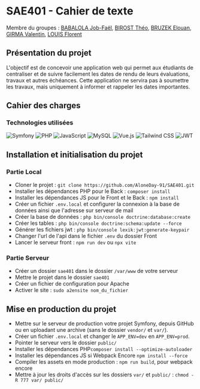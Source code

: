 # SAE401 - Cahier de texte
Membre du groupes : [BABALOLA Job-Faël](https://github.com/Kkeryyann), [BIROST Théo](https://github.com/TheoBirost), [BRUZEK Elouan](https://github.com/AloneDay-91), [GIRMA Valentin](https://github.com/Valgrm), [LOUIS Florent](https://github.com/Lewis3306)

## Présentation du projet

L'objectif est de concevoir une application web qui permet aux étudiants de centraliser et de suivre facilement les dates de rendu de leurs évaluations, travaux et autres échéances. Cette application ne servira pas à soumettre les travaux, mais uniquement à informer et rappeler les dates importantes.

## Cahier des charges

### Technologies utilisées
![Symfony](https://img.shields.io/badge/symfony-%23000000.svg?style=for-the-badge&logo=symfony&logoColor=white)
![PHP](https://img.shields.io/badge/php-%23777BB4.svg?style=for-the-badge&logo=php&logoColor=white)
![JavaScript](https://img.shields.io/badge/javascript-%23323330.svg?style=for-the-badge&logo=javascript&logoColor=%23F7DF1E)
![MySQL](https://img.shields.io/badge/mysql-%2300758F.svg?style=for-the-badge&logo=mysql&logoColor=white)
![Vue.js](https://img.shields.io/badge/vuejs-%2335495e.svg?style=for-the-badge&logo=vue.js&logoColor=%234FC08D)
![Tailwind CSS](https://img.shields.io/badge/tailwindcss-%2338B2AC.svg?style=for-the-badge&logo=tailwind-css&logoColor=white)
![JWT](https://img.shields.io/badge/JWT-black?style=for-the-badge&logo=JSON%20web%20tokens)

## Installation et initialisation du projet
### Partie Local
- Cloner le projet : `git clone https://github.com/AloneDay-91/SAE401.git`
- Installer les dépendances PHP pour le Back : `composer install`
- Installer les dépendances JS pour le Front et le Back : `npm install`
- Créer un fichier `.env.local` et configurer la connexion à la base de données ainsi que l'adresse sur serveur de mail
- Créer la base de données : `php bin/console doctrine:database:create`
- Créer les tables : `php bin/console doctrine:schema:update --force`
- Générer les fichiers jwt : `php bin/console lexik:jwt:generate-keypair`
- Changer l'url de l'api dans le fichier `.env` du dossier Front
- Lancer le serveur front : `npm run dev` ou `npx vite`

### Partie Serveur
- Créer un dossier `sae401` dans le dossier `/var/www` de votre serveur
- Mettre le projet dans le dossier `sae401`
- Créer un fichier de configuration pour Apache
- Activer le site : `sudo a2ensite nom_du_fichier`

## Mise en production du projet
- Mettre sur le serveur de production votre projet Symfony, depuis GitHub ou en uploadant une archive (sans le dossier `vendor/` et `var/`).
- Créer un fichier `.env.local` et changer le `APP_ENV=dev` en `APP_ENV=prod`.
- Pointer le serveur vers le dossier `public/`
- Installer les dépendances PHP`composer install --optimize-autoloader`
- Installer les dépendances JS si Webpack Encore `npm install --force`
- Compiler les assets en mode production : `npm run build`, pour webpack encore
- Mettre à jour les droits d'accès sur les dossiers `var/` et `public/` : `chmod -R 777 var/ public/`